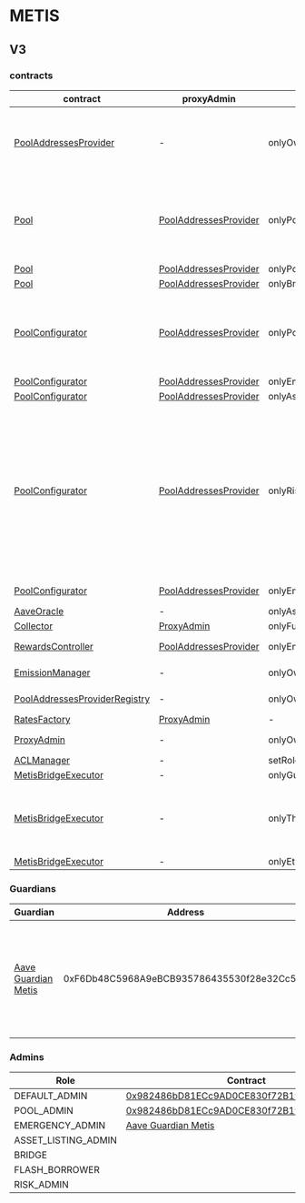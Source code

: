 # METIS 
## V3 
### contracts
| contract |proxyAdmin |modifier |permission owner |functions |
|----------|----------|----------|----------|----------|
|  [PoolAddressesProvider](https://andromeda-explorer.metis.io/address/0xB9FABd7500B2C6781c35Dd48d54f81fc2299D7AF) |  - |  onlyOwner |  [0x982486bD81ECc9AD0CE830f72B19dfD22Fab07d5](https://andromeda-explorer.metis.io/address/0x982486bD81ECc9AD0CE830f72B19dfD22Fab07d5) |  setMarketId, setAddress, setAddressAsProxy, setPoolImpl, setPoolConfiguratorImpl, setPriceOracle, setACLManager, setACLAdmin, setPriceOracleSentinel, setPoolDataProvider | |--------|--------|--------|--------|--------|
|  [Pool](https://andromeda-explorer.metis.io/address/0x90df02551bB792286e8D4f13E0e357b4Bf1D6a57) |  [PoolAddressesProvider](https://andromeda-explorer.metis.io/address/0xB9FABd7500B2C6781c35Dd48d54f81fc2299D7AF) |  onlyPoolConfigurator |  [PoolConfigurator](https://andromeda-explorer.metis.io/address/0x69FEE8F261E004453BE0800BC9039717528645A6) |  initReserve, dropReserve, setReserveInterestRateStrategyAddress, setConfiguration, updateBridgeProtocolFee, updateFlashloanPremiums, configureEModeCategory, resetIsolationModeTotalDebt | |--------|--------|--------|--------|--------|
|  [Pool](https://andromeda-explorer.metis.io/address/0x90df02551bB792286e8D4f13E0e357b4Bf1D6a57) |  [PoolAddressesProvider](https://andromeda-explorer.metis.io/address/0xB9FABd7500B2C6781c35Dd48d54f81fc2299D7AF) |  onlyPoolAdmin |  [0x982486bD81ECc9AD0CE830f72B19dfD22Fab07d5](https://andromeda-explorer.metis.io/address/0x982486bD81ECc9AD0CE830f72B19dfD22Fab07d5) |  rescueTokens | |--------|--------|--------|--------|--------|
|  [Pool](https://andromeda-explorer.metis.io/address/0x90df02551bB792286e8D4f13E0e357b4Bf1D6a57) |  [PoolAddressesProvider](https://andromeda-explorer.metis.io/address/0xB9FABd7500B2C6781c35Dd48d54f81fc2299D7AF) |  onlyBridge |   |  mintUnbacked, backUnbacked | |--------|--------|--------|--------|--------|
|  [PoolConfigurator](https://andromeda-explorer.metis.io/address/0x69FEE8F261E004453BE0800BC9039717528645A6) |  [PoolAddressesProvider](https://andromeda-explorer.metis.io/address/0xB9FABd7500B2C6781c35Dd48d54f81fc2299D7AF) |  onlyPoolAdmin |  [0x982486bD81ECc9AD0CE830f72B19dfD22Fab07d5](https://andromeda-explorer.metis.io/address/0x982486bD81ECc9AD0CE830f72B19dfD22Fab07d5) |  dropReserve, dropReserve, updateAToken, updateStableDebtToken, updateVariableDebtToken, setReserveActive, updateBridgeProtocolFee, updateFlashloanPremiumTotal, updateFlashloanPremiumToProtocol | |--------|--------|--------|--------|--------|
|  [PoolConfigurator](https://andromeda-explorer.metis.io/address/0x69FEE8F261E004453BE0800BC9039717528645A6) |  [PoolAddressesProvider](https://andromeda-explorer.metis.io/address/0xB9FABd7500B2C6781c35Dd48d54f81fc2299D7AF) |  onlyEmergencyAdmin |  [Aave Guardian Metis](https://andromeda-explorer.metis.io/address/0xF6Db48C5968A9eBCB935786435530f28e32Cc501) |  setPoolPause | |--------|--------|--------|--------|--------|
|  [PoolConfigurator](https://andromeda-explorer.metis.io/address/0x69FEE8F261E004453BE0800BC9039717528645A6) |  [PoolAddressesProvider](https://andromeda-explorer.metis.io/address/0xB9FABd7500B2C6781c35Dd48d54f81fc2299D7AF) |  onlyAssetListingOrPoolAdmins |  [0x982486bD81ECc9AD0CE830f72B19dfD22Fab07d5](https://andromeda-explorer.metis.io/address/0x982486bD81ECc9AD0CE830f72B19dfD22Fab07d5) |  initReserves | |--------|--------|--------|--------|--------|
|  [PoolConfigurator](https://andromeda-explorer.metis.io/address/0x69FEE8F261E004453BE0800BC9039717528645A6) |  [PoolAddressesProvider](https://andromeda-explorer.metis.io/address/0xB9FABd7500B2C6781c35Dd48d54f81fc2299D7AF) |  onlyRiskOrPoolAdmins |  [0x982486bD81ECc9AD0CE830f72B19dfD22Fab07d5](https://andromeda-explorer.metis.io/address/0x982486bD81ECc9AD0CE830f72B19dfD22Fab07d5) |  setReserveBorrowing, setReserveBorrowing, configureReserveAsCollateral, setReserveStableRateBorrowing, setReserveFreeze, setBorrowableInIsolation, setReserveFactor, setDebtCeiling, setSiloedBorrowing, setBorrowCap, setSupplyCap, setLiquidationProtocolFee, setEModeCategory, setAssetEModeCategory, setUnbackedMintCap, setReserveInterestRateStrategyAddress, setReserveFlashLoaning | |--------|--------|--------|--------|--------|
|  [PoolConfigurator](https://andromeda-explorer.metis.io/address/0x69FEE8F261E004453BE0800BC9039717528645A6) |  [PoolAddressesProvider](https://andromeda-explorer.metis.io/address/0xB9FABd7500B2C6781c35Dd48d54f81fc2299D7AF) |  onlyEmergencyOrPoolAdmin |  [0x982486bD81ECc9AD0CE830f72B19dfD22Fab07d5](https://andromeda-explorer.metis.io/address/0x982486bD81ECc9AD0CE830f72B19dfD22Fab07d5), [Aave Guardian Metis](https://andromeda-explorer.metis.io/address/0xF6Db48C5968A9eBCB935786435530f28e32Cc501) |  setReservePause | |--------|--------|--------|--------|--------|
|  [AaveOracle](https://andromeda-explorer.metis.io/address/0x38D36e85E47eA6ff0d18B0adF12E5fC8984A6f8e) |  - |  onlyAssetListingOrPoolAdmins |  [0x982486bD81ECc9AD0CE830f72B19dfD22Fab07d5](https://andromeda-explorer.metis.io/address/0x982486bD81ECc9AD0CE830f72B19dfD22Fab07d5) |  setAssetSources, setFallbackOracle | |--------|--------|--------|--------|--------|
|  [Collector](https://andromeda-explorer.metis.io/address/0xB5b64c7E00374e766272f8B442Cd261412D4b118) |  [ProxyAdmin](https://andromeda-explorer.metis.io/address/0x1CabD986cBAbDf12E00128DFf03C80ee62C4fd97) |  onlyFundsAdmin |  [MetisBridgeExecutor](https://andromeda-explorer.metis.io/address/0x8EC77963068474a45016938Deb95E603Ca82a029) |  approve, transfer, setFundsAdmin | |--------|--------|--------|--------|--------|
|  [RewardsController](https://andromeda-explorer.metis.io/address/0x30C1b8F0490fa0908863d6Cbd2E36400b4310A6B) |  [PoolAddressesProvider](https://andromeda-explorer.metis.io/address/0xB9FABd7500B2C6781c35Dd48d54f81fc2299D7AF) |  onlyEmissionManager |  [EmissionManager](https://andromeda-explorer.metis.io/address/0xfDb2580A1ac4CDc67E4236738b28af59e2022Dd2) |  configureAssets, setTransferStrategy, setRewardOracle, setClaimer | |--------|--------|--------|--------|--------|
|  [EmissionManager](https://andromeda-explorer.metis.io/address/0xfDb2580A1ac4CDc67E4236738b28af59e2022Dd2) |  - |  onlyOwner |  [0x982486bD81ECc9AD0CE830f72B19dfD22Fab07d5](https://andromeda-explorer.metis.io/address/0x982486bD81ECc9AD0CE830f72B19dfD22Fab07d5) |  setClaimer, setEmissionAdmin, setRewardsController | |--------|--------|--------|--------|--------|
|  [PoolAddressesProviderRegistry](https://andromeda-explorer.metis.io/address/0x9E7B73ffD9D2026F3ff4212c29E209E09C8A91F5) |  - |  onlyOwner |  [0x982486bD81ECc9AD0CE830f72B19dfD22Fab07d5](https://andromeda-explorer.metis.io/address/0x982486bD81ECc9AD0CE830f72B19dfD22Fab07d5) |  registerAddressesProvider, unregisterAddressesProvider | |--------|--------|--------|--------|--------|
|  [RatesFactory](https://andromeda-explorer.metis.io/address/0x87Aaba7cf8e1F319d0E3402d68017171201dEcd5) |  [ProxyAdmin](https://andromeda-explorer.metis.io/address/0x1CabD986cBAbDf12E00128DFf03C80ee62C4fd97) |  - |  - |  - | |--------|--------|--------|--------|--------|
|  [ProxyAdmin](https://andromeda-explorer.metis.io/address/0x1CabD986cBAbDf12E00128DFf03C80ee62C4fd97) |  - |  onlyOwner |  [0x5cf20365Eb213ce89131caea6e3f01B1c6Ba282e](https://andromeda-explorer.metis.io/address/0x5cf20365Eb213ce89131caea6e3f01B1c6Ba282e) |  changeProxyAdmin, upgrade, upgradeAndCall | |--------|--------|--------|--------|--------|
|  [ACLManager](https://andromeda-explorer.metis.io/address/0xcDCb65fc657B701a5100a12eFB663978E7e8fFB8) |  - |  setRoleAdmin |  [0x982486bD81ECc9AD0CE830f72B19dfD22Fab07d5](https://andromeda-explorer.metis.io/address/0x982486bD81ECc9AD0CE830f72B19dfD22Fab07d5) |   | |--------|--------|--------|--------|--------|
|  [MetisBridgeExecutor](https://andromeda-explorer.metis.io/address/0x8EC77963068474a45016938Deb95E603Ca82a029) |  - |  onlyGuardian |  [Aave Guardian Metis](https://andromeda-explorer.metis.io/address/0xF6Db48C5968A9eBCB935786435530f28e32Cc501) |  cancel | |--------|--------|--------|--------|--------|
|  [MetisBridgeExecutor](https://andromeda-explorer.metis.io/address/0x8EC77963068474a45016938Deb95E603Ca82a029) |  - |  onlyThis |  [MetisBridgeExecutor](https://andromeda-explorer.metis.io/address/0x8EC77963068474a45016938Deb95E603Ca82a029) |  updateEthereumGovernanceExecutor, updateGuardian, updateDelay, updateGracePeriod, updateMinimumDelay, updateMaximumDelay, executeDelegateCall | |--------|--------|--------|--------|--------|
|  [MetisBridgeExecutor](https://andromeda-explorer.metis.io/address/0x8EC77963068474a45016938Deb95E603Ca82a029) |  - |  onlyEthereumGovernanceExecutor |  [ShortExecutor](https://etherscan.io/address/0xEE56e2B3D491590B5b31738cC34d5232F378a8D5) |  queue | |--------|--------|--------|--------|--------|

### Guardians 
| Guardian |Address |Owners |
|----------|----------|----------|
|  [Aave Guardian Metis](https://andromeda-explorer.metis.io/address/0xF6Db48C5968A9eBCB935786435530f28e32Cc501) |  0xF6Db48C5968A9eBCB935786435530f28e32Cc501 |  [0xF0BA0fF18498F6fab57b8286006F9512D6aE2565](https://andromeda-explorer.metis.io/address/0xF0BA0fF18498F6fab57b8286006F9512D6aE2565), [0x80F11A20cd3855cAe3640558Ff320401EE970cFa](https://andromeda-explorer.metis.io/address/0x80F11A20cd3855cAe3640558Ff320401EE970cFa), [0x5bE3E96Cdc3A97628bD7308d3588B9a474F4A54d](https://andromeda-explorer.metis.io/address/0x5bE3E96Cdc3A97628bD7308d3588B9a474F4A54d), [0x585E06CA576D0565a035301819FD2cfD7104c1E8](https://andromeda-explorer.metis.io/address/0x585E06CA576D0565a035301819FD2cfD7104c1E8), [0x285b7EEa81a5B66B62e7276a24c1e0F83F7409c1](https://andromeda-explorer.metis.io/address/0x285b7EEa81a5B66B62e7276a24c1e0F83F7409c1), [0xbd4DCfA978c6D0d342cE36809AfFFa49d4B7f1F7](https://andromeda-explorer.metis.io/address/0xbd4DCfA978c6D0d342cE36809AfFFa49d4B7f1F7), [0xf71fc92e2949ccF6A5Fd369a0b402ba80Bc61E02](https://andromeda-explorer.metis.io/address/0xf71fc92e2949ccF6A5Fd369a0b402ba80Bc61E02), [0x4C30E33758216aD0d676419c21CB8D014C68099f](https://andromeda-explorer.metis.io/address/0x4C30E33758216aD0d676419c21CB8D014C68099f), [0xb647055A9915bF9c8021a684E175A353525b9890](https://andromeda-explorer.metis.io/address/0xb647055A9915bF9c8021a684E175A353525b9890), [0x329c54289Ff5D6B7b7daE13592C6B1EDA1543eD4](https://andromeda-explorer.metis.io/address/0x329c54289Ff5D6B7b7daE13592C6B1EDA1543eD4) | |--------|--------|--------|

### Admins 
| Role |Contract |
|----------|----------|
|  DEFAULT_ADMIN |  [0x982486bD81ECc9AD0CE830f72B19dfD22Fab07d5](https://andromeda-explorer.metis.io/address/0x982486bD81ECc9AD0CE830f72B19dfD22Fab07d5) | |--------|--------|
|  POOL_ADMIN |  [0x982486bD81ECc9AD0CE830f72B19dfD22Fab07d5](https://andromeda-explorer.metis.io/address/0x982486bD81ECc9AD0CE830f72B19dfD22Fab07d5) | |--------|--------|
|  EMERGENCY_ADMIN |  [Aave Guardian Metis](https://andromeda-explorer.metis.io/address/0xF6Db48C5968A9eBCB935786435530f28e32Cc501) | |--------|--------|
|  ASSET_LISTING_ADMIN |   | |--------|--------|
|  BRIDGE |   | |--------|--------|
|  FLASH_BORROWER |   | |--------|--------|
|  RISK_ADMIN |   | |--------|--------|

